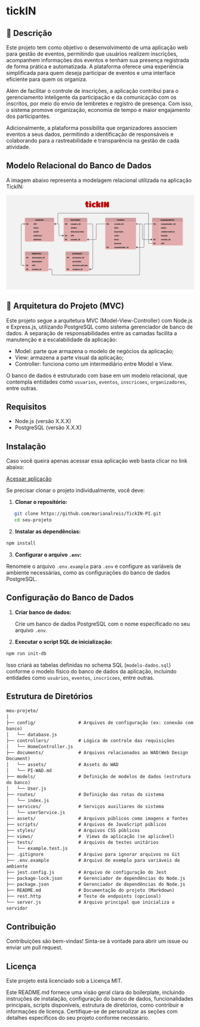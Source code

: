 # tickIN
## 📜 Descrição

Este projeto tem como objetivo o desenvolvimento de uma aplicação web para gestão de eventos, permitindo que usuários realizem inscrições, acompanhem informações dos eventos e tenham sua presença registrada de forma prática e automatizada. A plataforma oferece uma experiência simplificada para quem deseja participar de eventos e uma interface eficiente para quem os organiza.

Além de facilitar o controle de inscrições, a aplicação contribui para o gerenciamento inteligente da participação e da comunicação com os inscritos, por meio do envio de lembretes e registro de presença. Com isso, o sistema promove organização, economia de tempo e maior engajamento dos participantes.

Adicionalmente, a plataforma possibilita que organizadores associem eventos a seus dados, permitindo a identificação de responsáveis e colaborando para a rastreabilidade e transparência na gestão de cada atividade.

##  Modelo Relacional do Banco de Dados

A imagem abaixo representa a modelagem relacional utilizada na aplicação TickIN:

![Modelo Relacional](./assets/modelo-banco.jpg)


## 🧱 Arquitetura do Projeto (MVC)

Este projeto segue a arquitetura MVC (Model-View-Controller) com Node.js e Express.js, utilizando PostgreSQL como sistema gerenciador de banco de dados. A separação de responsabilidades entre as camadas facilita a manutenção e a escalabilidade da aplicação:
- Model: parte que armazena o modelo de negócios da aplicação;
- View: armazena a parte visual da aplicação;
- Controller: funciona como um intermediário entre Model e View.

O banco de dados é estruturado com base em um modelo relacional, que contempla entidades como `usuarios`, `eventos`, `inscricoes`, `organizadores`, entre outras.

## Requisitos

- Node.js (versão X.X.X) 
- PostgreSQL (versão X.X.X)

## Instalação

Caso você queira apenas acessar essa aplicação web basta clicar no link abaixo:

[Acessar aplicação](https://marianalreis.github.io/TickIN-PI/)

Se precisar clonar o projeto individualmente, você deve:
1. **Clonar o repositório:**

```bash
   git clone https://github.com/marianalreis/TickIN-PI.git
   cd seu-projeto
```

2. **Instalar as dependências:**
    
```bash
npm install
```
    
3. **Configurar o arquivo `.env`:**
    
Renomeie o arquivo `.env.example` para `.env` e configure as variáveis de ambiente necessárias, como as configurações do banco de dados PostgreSQL.
    

Configuração do Banco de Dados
-----------------------------

1. **Criar banco de dados:**
    
    Crie um banco de dados PostgreSQL com o nome especificado no seu arquivo `.env`.
    
2. **Executar o script SQL de inicialização:**
    
```bash
npm run init-db
```
    
Isso criará as tabelas definidas no schema SQL (`modelo-dados.sql`) conforme o modelo físico do banco de dados da aplicação, incluindo entidades como `usuários`, `eventos`, `inscricoes`, entre outras.

    


Estrutura de Diretórios
-----------------------
```
meu-projeto/
│
├── config/                # Arquivos de configuração (ex: conexão com banco)
│   └── database.js
├── controllers/           # Lógica de controle das requisições
│   └── HomeController.js
├── documents/             # Arquivos relacionados ao WAD(Web Design Document)
│   └── assets/            # Assets do WAD
│   └── PI-WAD.md         
├── models/                # Definição de modelos de dados (estrutura do banco)
│   └── User.js
├── routes/                # Definição das rotas do sistema
│   └── index.js
├── services/              # Serviços auxiliares do sistema
│   └── userService.js
├── assets/                # Arquivos públicos como imagens e fontes
├── scripts/               # Arquivos de JavaScript públicos
├── styles/                # Arquivos CSS públicos
├── views/                 #  Views da aplicação (se aplicável)
├── tests/                 # Arquivos de testes unitários
│   └── example.test.js
├── .gitignore             # Arquivo para ignorar arquivos no Git
├── .env.example           # Arquivo de exemplo para variáveis de ambiente
├── jest.config.js         # Arquivo de configuração do Jest
├── package-lock.json      # Gerenciador de dependências do Node.js
├── package.json           # Gerenciador de dependências do Node.js
├── README.md              # Documentação do projeto (Markdown)
├── rest.http              # Teste de endpoints (opcional)
└── server.js              # Arquivo principal que inicializa o servidor
```

Contribuição
------------

Contribuições são bem-vindas! Sinta-se à vontade para abrir um issue ou enviar um pull request.

Licença
-------

Este projeto está licenciado sob a Licença MIT.

Este README.md fornece uma visão geral clara do boilerplate, incluindo instruções de instalação, configuração do banco de dados, funcionalidades principais, scripts disponíveis, estrutura de diretórios, como contribuir e informações de licença. Certifique-se de personalizar as seções com detalhes específicos do seu projeto conforme necessário.